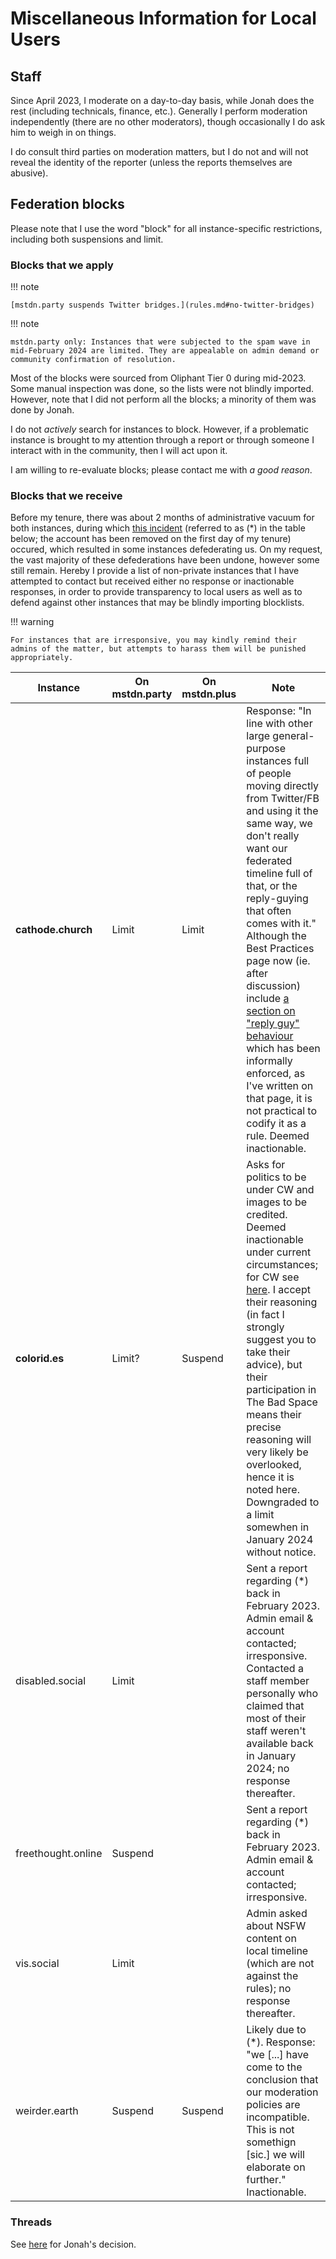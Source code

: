 # Miscellaneous Information for Local Users

## Staff

Since April 2023, I moderate on a day-to-day basis, while Jonah does the rest (including technicals, finance, etc.). Generally I perform moderation independently (there are no other moderators), though occasionally I do ask him to weigh in on things.

I do consult third parties on moderation matters, but I do not and will not reveal the identity of the reporter (unless the reports themselves are abusive).

## Federation blocks

Please note that I use the word "block" for all instance-specific restrictions, including both suspensions and limit.

### Blocks that we apply

!!! note

    [mstdn.party suspends Twitter bridges.](rules.md#no-twitter-bridges)

!!! note

    mstdn.party only: Instances that were subjected to the spam wave in mid-February 2024 are limited. They are appealable on admin demand or community confirmation of resolution.

Most of the blocks were sourced from Oliphant Tier 0 during mid-2023. Some manual inspection was done, so the lists were not blindly imported. However, note that I did not perform all the blocks; a minority of them was done by Jonah.

I do not *actively* search for instances to block. However, if a problematic instance is brought to my attention through a report or through someone I interact with in the community, then I will act upon it.

I am willing to re-evaluate blocks; please contact me with *a good reason*.

### Blocks that we receive

Before my tenure, there was about 2 months of administrative vacuum for both instances, during which [this incident](https://weirder.earth/@RadiantEmber/109764330467479323) (referred to as (\*) in the table below; the account has been removed on the first day of my tenure) occured, which resulted in some instances defederating us. On my request, the vast majority of these defederations have been undone, however some still remain. Hereby I provide a list of non-private instances that I have attempted to contact but received either no response or inactionable responses, in order to provide transparency to local users as well as to defend against other instances that may be blindly importing blocklists.

!!! warning

    For instances that are irresponsive, you may kindly remind their admins of the matter, but attempts to harass them will be punished appropriately.

| Instance | On mstdn.party | On mstdn.plus | Note |
| -- | -- | -- | -- |
| **cathode.church** | Limit | Limit | Response: "In line with other large general-purpose instances full of people moving directly from Twitter/FB and using it the same way, we don't really want our federated timeline full of that, or the reply-guying that often comes with it." Although the Best Practices page now (ie. after discussion) include [a section on "reply guy" behaviour](best-practices.md#reply-guy) which has been informally enforced, as I've written on that page, it is not practical to codify it as a rule. Deemed inactionable. |
| **colorid.es** | Limit? | Suspend | Asks for politics to be under CW and images to be credited. Deemed inactionable under current circumstances; for CW see [here](best-practices.md#content-warning). I accept their reasoning (in fact I strongly suggest you to take their advice), but their participation in The Bad Space means their precise reasoning will very likely be overlooked, hence it is noted here. Downgraded to a limit somewhen in January 2024 without notice. |
| disabled.social | Limit | | Sent a report regarding (\*) back in February 2023. Admin email & account contacted; irresponsive. Contacted a staff member personally who claimed that most of their staff weren't available back in January 2024; no response thereafter. |
| freethought.online | Suspend | | Sent a report regarding (\*) back in February 2023. Admin email & account contacted; irresponsive. |
| vis.social | Limit | | Admin asked about NSFW content on local timeline (which are not against the rules); no response thereafter. |
| weirder.earth | Suspend | Suspend | Likely due to (\*). Response: "we [...] have come to the conclusion that our moderation policies are incompatible. This is not somethign [sic.] we will elaborate on further." Inactionable. |

### Threads

See [here](https://fediverse.neat.pub/2023/07/10/threads/) for Jonah's decision.

